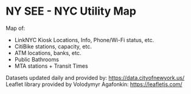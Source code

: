 # NY SEE - NYC Utility Map
Map of: 
- LinkNYC Kiosk Locations, Info, Phone/Wi-Fi status, etc.
- CitiBike stations, capacity, etc.
- ATM locations, banks, etc.
- Public Bathrooms
- MTA stations + Transit Times

Datasets updated daily and provided by: https://data.cityofnewyork.us/
Leaflet library provided by Volodymyr Agafonkin: https://leafletjs.com/
